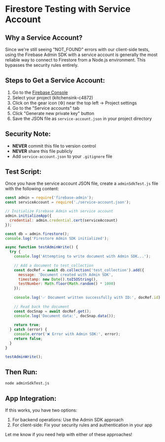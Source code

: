 # Firestore Testing with Service Account

## Why a Service Account?

Since we're still seeing "NOT_FOUND" errors with our client-side tests, using the Firebase Admin SDK with a service account is generally the most reliable way to connect to Firestore from a Node.js environment. This bypasses the security rules entirely.

## Steps to Get a Service Account:

1. Go to the [Firebase Console](https://console.firebase.google.com/)
2. Select your project (kitchensink-c4872)
3. Click on the gear icon (⚙️) near the top left → Project settings
4. Go to the "Service accounts" tab
5. Click "Generate new private key" button
6. Save the JSON file as `service-account.json` in your project directory

## Security Note:
- **NEVER** commit this file to version control
- **NEVER** share this file publicly
- Add `service-account.json` to your `.gitignore` file

## Test Script:

Once you have the service account JSON file, create a `adminSdkTest.js` file with the following content:

```javascript
const admin = require('firebase-admin');
const serviceAccount = require('./service-account.json');

// Initialize Firebase Admin with service account
admin.initializeApp({
  credential: admin.credential.cert(serviceAccount)
});

const db = admin.firestore();
console.log('Firestore Admin SDK initialized');

async function testAdminWrite() {
  try {
    console.log('Attempting to write document with Admin SDK...');
    
    // Add a document to test_collection
    const docRef = await db.collection('test_collection').add({
      message: 'Document created with Admin SDK',
      timestamp: new Date().toISOString(),
      testNumber: Math.floor(Math.random() * 1000)
    });
    
    console.log('✅ Document written successfully with ID:', docRef.id);
    
    // Read back the document
    const docSnap = await docRef.get();
    console.log('Document data:', docSnap.data());
    
    return true;
  } catch (error) {
    console.error('❌ Error with Admin SDK:', error);
    return false;
  }
}

testAdminWrite();
```

## Then Run:
```
node adminSdkTest.js
```

## App Integration:

If this works, you have two options:
1. For backend operations: Use the Admin SDK approach
2. For client-side: Fix your security rules and authentication in your app

Let me know if you need help with either of these approaches! 